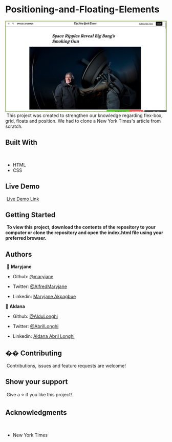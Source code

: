 # Positioning-and-Floating-Elements

![screenshot](/assets/positioning-and-floating-elements.png)
​
This project was created to strengthen our knowledge regarding flex-box, grid, floats and position. We had to clone a New York Times's article from scratch.
​

## Built With

​

- HTML
- CSS
  ​

## Live Demo

​
[Live Demo Link](https://quizzical-ptolemy-678953.netlify.app/)
​

## Getting Started

​
**To view this project, download the contents of the repository to your computer or clone the repository and open the index.html file using your preferred browser.**
​

## Authors

​
👤 **Maryjane**
​

- Github: [@maryjane](https://github.com/maryjanee)

- Twitter: [@AlfredMaryjane](https://twitter.com/AlfredMaryjane)

- Linkedin: [Maryjane Akpagbue](https://www.linkedin.com/in/maryjane-akpagbue-1500b7173/)
  ​

👤 **Aldana**
​

- Github: [@AlduLonghi](https://github.com/AlduLonghi)

- Twitter: [@AbrilLonghi](https://twitter.com/AbrilLonghi)

- Linkedin: [Aldana Abril Longhi](https://www.linkedin.com/in/aldana-abril-longhi-a842ba1a7/)
  ​

## �� Contributing

​
Contributions, issues and feature requests are welcome!
​

## Show your support

​
Give a ⭐️ if you like this project!
​

## Acknowledgments

​

- New York Times
